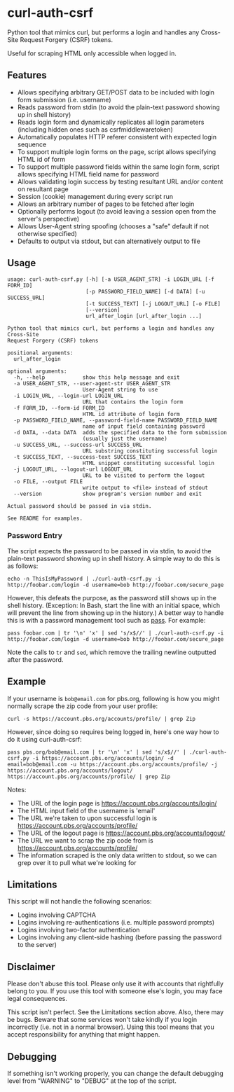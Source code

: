 # curl-auth-csrf
Python tool that mimics curl, but performs a login and handles any Cross-Site Request Forgery (CSRF) tokens.

Useful for scraping HTML only accessible when logged in.

## Features

* Allows specifying arbitrary GET/POST data to be included with login form submission (i.e. username)
* Reads password from stdin (to avoid the plain-text password showing up in shell history)
* Reads login form and dynamically replicates all login parameters (including hidden ones such as csrfmiddlewaretoken)
* Automatically populates HTTP referer consistent with expected login sequence
* To support multiple login forms on the page, script allows specifying HTML id of form
* To support multiple password fields within the same login form, script allows specifying HTML field name for password
* Allows validating login success by testing resultant URL and/or content on resultant page
* Session (cookie) management during every script run
* Allows an arbitrary number of pages to be fetched after login
* Optionally performs logout (to avoid leaving a session open from the server's perspective)
* Allows User-Agent string spoofing (chooses a "safe" default if not otherwise specified)
* Defaults to output via stdout, but can alternatively output to file

## Usage

```
usage: curl-auth-csrf.py [-h] [-a USER_AGENT_STR] -i LOGIN_URL [-f FORM_ID]
                         [-p PASSWORD_FIELD_NAME] [-d DATA] [-u SUCCESS_URL]
                         [-t SUCCESS_TEXT] [-j LOGOUT_URL] [-o FILE]
                         [--version]
                         url_after_login [url_after_login ...]

Python tool that mimics curl, but performs a login and handles any Cross-Site
Request Forgery (CSRF) tokens

positional arguments:
  url_after_login

optional arguments:
  -h, --help            show this help message and exit
  -a USER_AGENT_STR, --user-agent-str USER_AGENT_STR
                        User-Agent string to use
  -i LOGIN_URL, --login-url LOGIN_URL
                        URL that contains the login form
  -f FORM_ID, --form-id FORM_ID
                        HTML id attribute of login form
  -p PASSWORD_FIELD_NAME, --password-field-name PASSWORD_FIELD_NAME
                        name of input field containing password
  -d DATA, --data DATA  adds the specified data to the form submission
                        (usually just the username)
  -u SUCCESS_URL, --success-url SUCCESS_URL
                        URL substring constituting successful login
  -t SUCCESS_TEXT, --success-text SUCCESS_TEXT
                        HTML snippet constituting successful login
  -j LOGOUT_URL, --logout-url LOGOUT_URL
                        URL to be visited to perform the logout
  -o FILE, --output FILE
                        write output to <file> instead of stdout
  --version             show program's version number and exit

Actual password should be passed in via stdin.

See README for examples.
```

### Password Entry

The script expects the password to be passed in via stdin, to avoid the plain-text password showing up in shell history.  A simple way to do this is as follows:

```
echo -n ThisIsMyPassword | ./curl-auth-csrf.py -i http://foobar.com/login -d username=bob http://foobar.com/secure_page
```

However, this defeats the purpose, as the password still shows up in the shell history.  (Exception: In Bash, start the line with an initial space, which will prevent the line from showing up in the history.)  A better way to handle this is with a password management tool such as [pass](http://www.passwordstore.org/).  For example:

```
pass foobar.com | tr '\n' 'x' | sed 's/x$//' | ./curl-auth-csrf.py -i http://foobar.com/login -d username=bob http://foobar.com/secure_page
```

Note the calls to `tr` and `sed`, which remove the trailing newline outputted after the password.

## Example

If your username is `bob@email.com` for pbs.org, following is how you might normally scrape the zip code from your user profile:

```
curl -s https://account.pbs.org/accounts/profile/ | grep Zip
```

However, since doing so requires being logged in, here's one way how to do it using curl-auth-csrf:

```
pass pbs.org/bob@email.com | tr '\n' 'x' | sed 's/x$//' | ./curl-auth-csrf.py -i https://account.pbs.org/accounts/login/ -d email=bob@email.com -u https://account.pbs.org/accounts/profile/ -j https://account.pbs.org/accounts/logout/ https://account.pbs.org/accounts/profile/ | grep Zip
```



Notes:
* The URL of the login page is https://account.pbs.org/accounts/login/
* The HTML input field of the username is 'email'
* The URL we're taken to upon successful login is https://account.pbs.org/accounts/profile/
* The URL of the logout page is https://account.pbs.org/accounts/logout/
* The URL we want to scrap the zip code from is https://account.pbs.org/accounts/profile/
* The information scraped is the only data written to stdout, so we can grep over it to pull what we're looking for

## Limitations

This script will not handle the following scenarios:
* Logins involving CAPTCHA
* Logins involving re-authentications (i.e. multiple password prompts)
* Logins involving two-factor authentication
* Logins involving any client-side hashing (before passing the password to the server)

## Disclaimer

Please don't abuse this tool.  Please only use it with accounts that rightfully belong to you.  If you use this tool with someone else's login, you may face legal consequences.

This script isn't perfect.  See the Limitations section above.  Also, there may be bugs.  Beware that some services won't take kindly if you login incorrectly (i.e. not in a normal browser).  Using this tool means that you accept responsibility for anything that might happen.

## Debugging

If something isn't working properly, you can change the default debugging level from "WARNING" to "DEBUG" at the top of the script.
